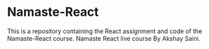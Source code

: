# Namaste-React
This is a repository containing the React assignment and code of the Namaste-React course. Namaste React live course By Akshay Saini.

